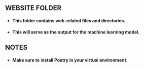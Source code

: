 ## **WEBSITE FOLDER**
* ####  This folder contains web-related files and directories.
* ####  This will serve as the output for the machine learning model.


## **NOTES**
* #### Make sure to install Poetry in your virtual environment.
